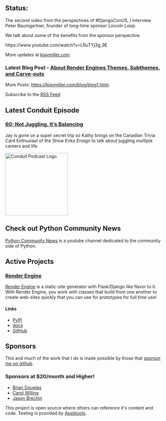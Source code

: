 ## Status:
<p>The second video from the perspectives of #DjangoConUS, I interview  Peter Baumgartner, founder of long-time sponsor Lincoln Loop. </p>

<p>We talk about some of the benefits from the sponsor perspective.</p>

<p>https://www.youtube.com/watch?v=LRuTYj3g_9E</p>

More updates at [kjaymiller.com](https://kjaymiller.com/microblog/microblog)

### Latest Blog Post - [About Render Engines Themes, Subthemes, and Carve-outs](https://kjaymiller.com/blog/about-render-engines-themes-subthemes-and-carve-outs.html)

More Posts: <https://kjaymiller.com/blog/blog1.html>.

Subscribe to the [RSS Feed](https://kjaymiller.com/allposts.rss)


## Latest Conduit Episode
### [60: Not Juggling, It’s Balancing](http://relay.fm/conduit/60)
Jay is gone on a super secret trip so Kathy brings on the Canadian Trivia Card Enthusiast of the Show Erika Ensign to talk about juggling multiple careers and life.

<img src="https://kjaymiller.s3-us-west-2.amazonaws.com/images/conduit_artwork.png" height="200" width="200" alt="Conduit Podcast Logo"/>

## Check out Python Community News
[Python Community News](https://youtube.com/@pycommunitynews) is a youtube channel dedicated to the community side of Python.

## Active Projects

### [Render Engine]
[Render Engine] is a static-site generator with Flask/Django like flavor to it.
With Render Engine, you work with classes that build from one another to create
web-sites quickly that you can use for prototypes for full time use!

#### Links
- [PyPI](https://pypi.org/project/render-engine)
- [docs](https://render-engine.readthedocs.io)
- [GitHub](https://github.com/kjaymiller/render_engine)

## Sponsors
This and much of the work that I do is made possible by those that [sponsor me
on github](https://github.com/sponsors/kjaymiller).

### Sponsors at $20/month and Higher!
- [Brian Douglas](https://github.com/bdougie)
- [Carol Willing](https://github.com/willingc)
- [Jason Brechin](https://github.com/brechin)


This project is open source where others can reference it's content and code. Testing is provided by [Applitools](https://www.applitools.com/).


[Render Engine]: https://render-engine.readthedocs.io